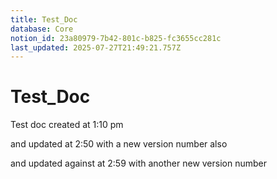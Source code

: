 ```yaml
---
title: Test_Doc
database: Core
notion_id: 23a80979-7b42-801c-b825-fc3655cc281c
last_updated: 2025-07-27T21:49:21.757Z
---
```


# Test_Doc


Test doc created at 1:10 pm


and updated at 2:50 with a new version number also


and updated against at 2:59 with another new version number

